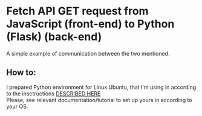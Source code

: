 # Fetch API GET request from JavaScript (front-end) to Python (Flask) (back-end)

A simple example of communication between the two mentioned.

## How to:

I prepared Python environment for Linux Ubuntu, that I'm using in according to the insctructions [DESCRIBED HERE](http://hanzratech.in/2015/01/15/setting-up-flask-in-ubuntu-14-04-in-virtual-environment.html) <br>
Please, see relevant documentation/tutorial to set up yours in according to your OS.

